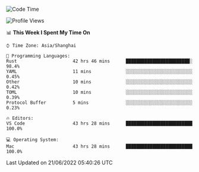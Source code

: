 <!--START_SECTION:waka-->
![Code Time](http://img.shields.io/badge/Code%20Time-1%2C421%20hrs%209%20mins-blue)

![Profile Views](http://img.shields.io/badge/Profile%20Views-13-blue)

📊 **This Week I Spent My Time On** 

```text
⌚︎ Time Zone: Asia/Shanghai

💬 Programming Languages: 
Rust                     42 hrs 46 mins      ████████████████████████░   98.4% 
YAML                     11 mins             ░░░░░░░░░░░░░░░░░░░░░░░░░   0.45% 
Other                    10 mins             ░░░░░░░░░░░░░░░░░░░░░░░░░   0.42% 
TOML                     10 mins             ░░░░░░░░░░░░░░░░░░░░░░░░░   0.39% 
Protocol Buffer          5 mins              ░░░░░░░░░░░░░░░░░░░░░░░░░   0.23%

🔥 Editors: 
VS Code                  43 hrs 28 mins      █████████████████████████   100.0%

💻 Operating System: 
Mac                      43 hrs 28 mins      █████████████████████████   100.0%

```


 Last Updated on 21/06/2022 05:40:26 UTC
<!--END_SECTION:waka-->
